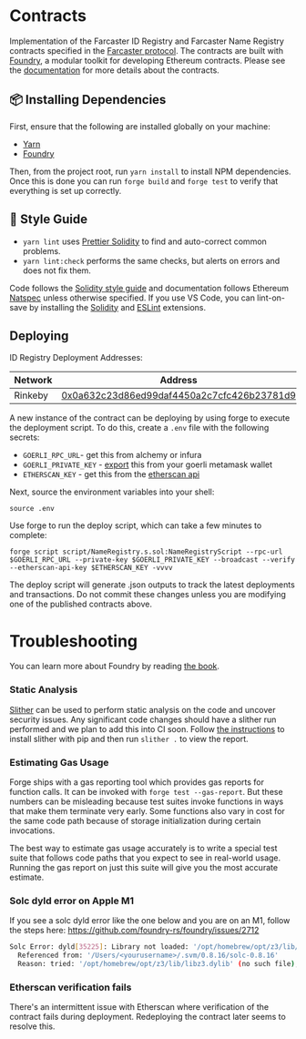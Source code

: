 # Contracts

Implementation of the Farcaster ID Registry and Farcaster Name Registry contracts specified in the [Farcaster protocol](https://github.com/farcasterxyz/protocol). The contracts are built with [Foundry](https://github.com/foundry-rs/foundry), a modular toolkit for developing Ethereum contracts. Please see the [documentation](docs/docs.md) for more details about the contracts.

## :package: Installing Dependencies

First, ensure that the following are installed globally on your machine:

- [Yarn](https://classic.yarnpkg.com/lang/en/docs/install)
- [Foundry](https://github.com/foundry-rs/foundry)

Then, from the project root, run `yarn install` to install NPM dependencies. Once this is done you can run `forge build` and `forge test` to verify that everything is set up correctly.

## :nail_care: Style Guide

- `yarn lint` uses [Prettier Solidity](https://github.com/prettier-solidity/prettier-plugin-solidity) to find and auto-correct common problems.
- `yarn lint:check` performs the same checks, but alerts on errors and does not fix them.

Code follows the [Solidity style guide](https://docs.soliditylang.org/en/v0.8.16/style-guide.html) and documentation follows Ethereum [Natspec](https://docs.soliditylang.org/en/develop/natspec-format.html) unless otherwise specified. If you use VS Code, you can lint-on-save by installing the [Solidity](https://marketplace.visualstudio.com/items?itemName=JuanBlanco.solidity) and [ESLint](https://marketplace.visualstudio.com/items?itemName=dbaeumer.vscode-eslint) extensions.

## Deploying

ID Registry Deployment Addresses:

| Network | Address                                                                                                                       |
| ------- | ----------------------------------------------------------------------------------------------------------------------------- |
| Rinkeby | [0x0a632c23d86ed99daf4450a2c7cfc426b23781d9](https://rinkeby.etherscan.io/address/0x0a632c23d86ed99daf4450a2c7cfc426b23781d9) |

A new instance of the contract can be deploying by using forge to execute the deployment script. To do this, create a `.env` file with the following secrets:

- `GOERLI_RPC_URL`- get this from alchemy or infura
- `GOERLI_PRIVATE_KEY` - [export](https://metamask.zendesk.com/hc/en-us/articles/360015289632-How-to-export-an-account-s-private-key) this from your goerli metamask wallet
- `ETHERSCAN_KEY` - get this from the [etherscan api](https://etherscan.io/myapikey.)

Next, source the environment variables into your shell:

`source .env`

Use forge to run the deploy script, which can take a few minutes to complete:

`forge script script/NameRegistry.s.sol:NameRegistryScript --rpc-url $GOERLI_RPC_URL --private-key $GOERLI_PRIVATE_KEY --broadcast --verify --etherscan-api-key $ETHERSCAN_KEY -vvvv`

The deploy script will generate .json outputs to track the latest deployments and transactions. Do not commit these changes unless you are modifying one of the published contracts above.

# Troubleshooting

You can learn more about Foundry by reading [the book](https://book.getfoundry.sh/index.html).

### Static Analysis

[Slither](https://github.com/crytic/slither) can be used to perform static analysis on the code and uncover security issues. Any significant code changes should have a slither run performed and we plan to add this into CI soon. Follow [the instructions](https://github.com/crytic/slither#how-to-install) to install slither with pip and then run `slither .` to view the report.

### Estimating Gas Usage

Forge ships with a gas reporting tool which provides gas reports for function calls. It can be invoked with `forge test --gas-report`. But these numbers can be misleading because test suites invoke functions in ways that make them terminate very early. Some functions also vary in cost for the same code path because of storage initialization during certain invocations.

The best way to estimate gas usage accurately is to write a special test suite that follows code paths that you expect to see in real-world usage. Running the gas report on just this suite will give you the most accurate estimate.

### Solc dyld error on Apple M1

If you see a solc dyld error like the one below and you are on an M1, follow the steps here: https://github.com/foundry-rs/foundry/issues/2712

```bash
Solc Error: dyld[35225]: Library not loaded: '/opt/homebrew/opt/z3/lib/libz3.dylib'
  Referenced from: '/Users/<yourusername>/.svm/0.8.16/solc-0.8.16'
  Reason: tried: '/opt/homebrew/opt/z3/lib/libz3.dylib' (no such file), '/usr/local/lib/libz3.dylib' (no such file), '/usr/lib/libz3.dylib' (no such file)
```

### Etherscan verification fails

There's an intermittent issue with Etherscan where verification of the contract fails during deployment. Redeploying the contract later seems to resolve this.

